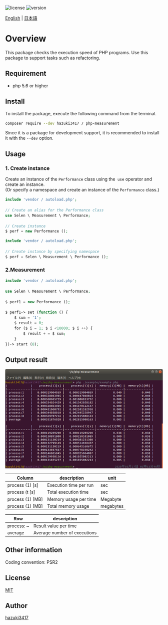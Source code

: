 ![license](https://img.shields.io/github/license/hazuki3417/php-measurement) ![version](https://img.shields.io/packagist/php-v/hazuki3417/php-measurement)

[English](README.md) | [日本語](README.ja.md)

# Overview

This package checks the execution speed of PHP programs.
Use this package to support tasks such as refactoring.

## Requirement
- php 5.6 or higher
 

## Install

To install the package, execute the following command from the terminal.

```sh
composer require --dev hazuki3417 / php-measurement
```

Since it is a package for development support, it is recommended to install it with the `--dev` option.


## Usage

### 1. Create instance
Create an instance of the `Performance` class using the` use` operator and create an instance.  
(Or specify a namespace and create an instance of the `Performance` class.)

```php
include 'vendor / autoload.php';

// Create an alias for the Performance class
use Selen \ Measurement \ Performance;

// Create instance
$ perf = new Performance ();

```

```php
include 'vendor / autoload.php';

// Create instance by specifying namespace
$ perf = Selen \ Measurement \ Performance ();

```

### 2.Measurement

```php
include 'vendor / autoload.php';

use Selen \ Measurement \ Performance;

$ perf1 = new Performance ();

$ perf1-> set (function () {
    $ sum = '1';
    $ result = 0;
    for ($ i = 1; $ i <10000; $ i ++) {
        $ result + = $ sum;
    }
})-> start (8);
```


## Output result

![performance](docs/images/performance.png)


| Column | description | unit |
| --- | --- | --- |
| process (1) [s] | Execution time per run | sec |
| process (t [s] | Total execution time | sec ||
| process (1) [MB] | Memory usage per time | Megabyte |
| process (1) [MB] | Total memory usage | megabytes |

| Row | description |
| --- | --- |
| process: ~ | Result value per time |
| average | Average number of executions |

## Other information

Coding convention: PSR2


## License
[MIT](https://github.com/hazuki3417/php-measurement/blob/master/LICENSE)

## Author

[hazuki3417](https://github.com/hazuki3417)
